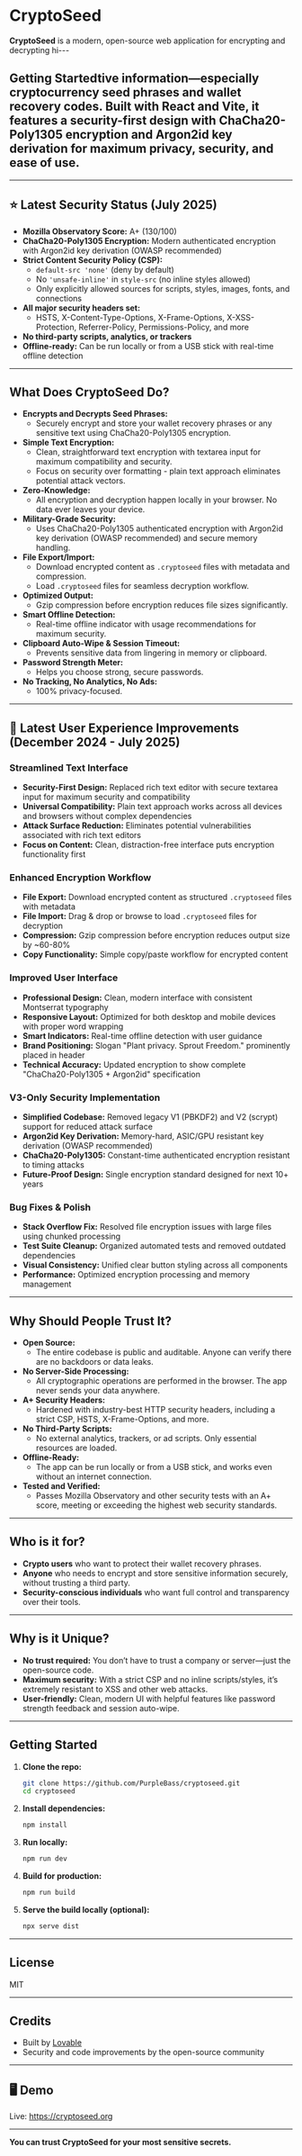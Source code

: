 # CryptoSeed

**CryptoSeed** is a modern, open-source web application for encrypting and decrypting hi---

## Getting Startedtive information—especially cryptocurrency seed phrases and wallet recovery codes. Built with React and Vite, it features a security-first design with ChaCha20-Poly1305 encryption and Argon2id key derivation for maximum privacy, security, and ease of use.

---

## ⭐️ Latest Security Status (July 2025)
- **Mozilla Observatory Score:** A+ (130/100)
- **ChaCha20-Poly1305 Encryption:** Modern authenticated encryption with Argon2id key derivation (OWASP recommended)
- **Strict Content Security Policy (CSP):**
  - `default-src 'none'` (deny by default)
  - No `'unsafe-inline'` in `style-src` (no inline styles allowed)
  - Only explicitly allowed sources for scripts, styles, images, fonts, and connections
- **All major security headers set:**
  - HSTS, X-Content-Type-Options, X-Frame-Options, X-XSS-Protection, Referrer-Policy, Permissions-Policy, and more
- **No third-party scripts, analytics, or trackers**
- **Offline-ready:** Can be run locally or from a USB stick with real-time offline detection

---

## What Does CryptoSeed Do?
- **Encrypts and Decrypts Seed Phrases:**
  - Securely encrypt and store your wallet recovery phrases or any sensitive text using ChaCha20-Poly1305 encryption.
- **Simple Text Encryption:**
  - Clean, straightforward text encryption with textarea input for maximum compatibility and security.
  - Focus on security over formatting - plain text approach eliminates potential attack vectors.
- **Zero-Knowledge:**
  - All encryption and decryption happen locally in your browser. No data ever leaves your device.
- **Military-Grade Security:**
  - Uses ChaCha20-Poly1305 authenticated encryption with Argon2id key derivation (OWASP recommended) and secure memory handling.
- **File Export/Import:**
  - Download encrypted content as `.cryptoseed` files with metadata and compression.
  - Load `.cryptoseed` files for seamless decryption workflow.
- **Optimized Output:**
  - Gzip compression before encryption reduces file sizes significantly.
- **Smart Offline Detection:**
  - Real-time offline indicator with usage recommendations for maximum security.
- **Clipboard Auto-Wipe & Session Timeout:**
  - Prevents sensitive data from lingering in memory or clipboard.
- **Password Strength Meter:**
  - Helps you choose strong, secure passwords.
- **No Tracking, No Analytics, No Ads:**
  - 100% privacy-focused.

---

## 🎉 Latest User Experience Improvements (December 2024 - July 2025)

### Streamlined Text Interface
- **Security-First Design:** Replaced rich text editor with secure textarea input for maximum security and compatibility
- **Universal Compatibility:** Plain text approach works across all devices and browsers without complex dependencies
- **Attack Surface Reduction:** Eliminates potential vulnerabilities associated with rich text editors
- **Focus on Content:** Clean, distraction-free interface puts encryption functionality first

### Enhanced Encryption Workflow
- **File Export:** Download encrypted content as structured `.cryptoseed` files with metadata
- **File Import:** Drag & drop or browse to load `.cryptoseed` files for decryption
- **Compression:** Gzip compression before encryption reduces output size by ~60-80%
- **Copy Functionality:** Simple copy/paste workflow for encrypted content

### Improved User Interface
- **Professional Design:** Clean, modern interface with consistent Montserrat typography
- **Responsive Layout:** Optimized for both desktop and mobile devices with proper word wrapping
- **Smart Indicators:** Real-time offline detection with user guidance
- **Brand Positioning:** Slogan "Plant privacy. Sprout Freedom." prominently placed in header
- **Technical Accuracy:** Updated encryption to show complete "ChaCha20-Poly1305 + Argon2id" specification

### V3-Only Security Implementation
- **Simplified Codebase:** Removed legacy V1 (PBKDF2) and V2 (scrypt) support for reduced attack surface
- **Argon2id Key Derivation:** Memory-hard, ASIC/GPU resistant key derivation (OWASP recommended)
- **ChaCha20-Poly1305:** Constant-time authenticated encryption resistant to timing attacks
- **Future-Proof Design:** Single encryption standard designed for next 10+ years

### Bug Fixes & Polish
- **Stack Overflow Fix:** Resolved file encryption issues with large files using chunked processing
- **Test Suite Cleanup:** Organized automated tests and removed outdated dependencies
- **Visual Consistency:** Unified clear button styling across all components
- **Performance:** Optimized encryption processing and memory management

---

## Why Should People Trust It?
- **Open Source:**
  - The entire codebase is public and auditable. Anyone can verify there are no backdoors or data leaks.
- **No Server-Side Processing:**
  - All cryptographic operations are performed in the browser. The app never sends your data anywhere.
- **A+ Security Headers:**
  - Hardened with industry-best HTTP security headers, including a strict CSP, HSTS, X-Frame-Options, and more.
- **No Third-Party Scripts:**
  - No external analytics, trackers, or ad scripts. Only essential resources are loaded.
- **Offline-Ready:**
  - The app can be run locally or from a USB stick, and works even without an internet connection.
- **Tested and Verified:**
  - Passes Mozilla Observatory and other security tests with an A+ score, meeting or exceeding the highest web security standards.

---

## Who is it for?
- **Crypto users** who want to protect their wallet recovery phrases.
- **Anyone** who needs to encrypt and store sensitive information securely, without trusting a third party.
- **Security-conscious individuals** who want full control and transparency over their tools.

---

## Why is it Unique?
- **No trust required:** You don’t have to trust a company or server—just the open-source code.
- **Maximum security:** With a strict CSP and no inline scripts/styles, it’s extremely resistant to XSS and other web attacks.
- **User-friendly:** Clean, modern UI with helpful features like password strength feedback and session auto-wipe.

---

## Getting Started

1. **Clone the repo:**
   ```sh
   git clone https://github.com/PurpleBass/cryptoseed.git
   cd cryptoseed
   ```
2. **Install dependencies:**
   ```sh
   npm install
   ```
3. **Run locally:**
   ```sh
   npm run dev
   ```
4. **Build for production:**
   ```sh
   npm run build
   ```
5. **Serve the build locally (optional):**
   ```sh
   npx serve dist
   ```

---

## License
MIT

---

## Credits
- Built by [Lovable](https://lovable.dev)
- Security and code improvements by the open-source community

---

## 🖥️ Demo

Live: https://cryptoseed.org

---

**You can trust CryptoSeed for your most sensitive secrets.**

